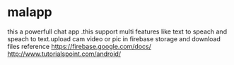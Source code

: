 # malapp
this a powerfull chat app .this support multi features like text to speach and speach to text.upload cam video or pic in firebase storage and download files
reference https://firebase.google.com/docs/
http://www.tutorialspoint.com/android/
